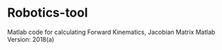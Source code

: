 # Robotics-tool
Matlab code for calculating Forward Kinematics, Jacobian Matrix
Matlab Version: 2018(a)

